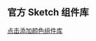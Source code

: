 ## 官方 Sketch 组件库

[点击添加颜色组件库][1]

[1]:	https://hobosans.github.io/sketch-library/src/colors_library.xml
